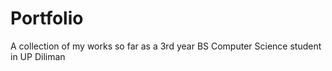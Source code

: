 # Portfolio
A collection of my works so far as a 3rd year BS Computer Science student in UP Diliman
